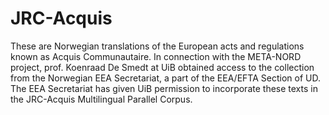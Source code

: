 JRC-Acquis
==========


These are Norwegian translations of the European acts and regulations known as Acquis Communautaire. In connection with the META-NORD project, prof. Koenraad De Smedt at UiB obtained access to the collection from the Norwegian EEA Secretariat, a part of the EEA/EFTA Section of UD. The EEA Secretariat has given UiB permission to incorporate these texts in the JRC-Acquis Multilingual Parallel Corpus.